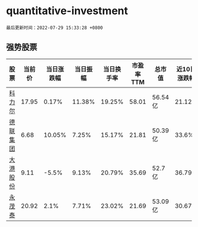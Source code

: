 # quantitative-investment

`最后更新时间：2022-07-29 15:33:28 +0800`

## 强势股票

|股票|当前价|当日涨跌幅|当日振幅|当日换手率|市盈率TTM|总市值|近10日涨跌幅|
|----|----|----|----|----|----|----|----|
|[科力尔](https://xueqiu.com/S/SZ002892)|17.95|0.17%|11.38%|19.25%|58.01|56.54亿|21.12%|
|[德联集团](https://xueqiu.com/S/SZ002666)|6.68|10.05%|7.25%|15.17%|21.81|50.39亿|33.6%|
|[大港股份](https://xueqiu.com/S/SZ002077)|9.11|-5.5%|9.13%|20.79%|35.69|52.7亿|36.79%|
|[永茂泰](https://xueqiu.com/S/SH605208)|20.92|2.1%|7.71%|23.02%|21.69|53.09亿|30.67%|
